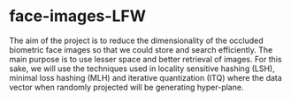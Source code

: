 # face-images-LFW

The aim of the project is to reduce the dimensionality of the occluded biometric face images so that we could store and search efficiently. The main purpose is to use lesser space and better retrieval of images. For this sake, we will use the techniques used in locality sensitive hashing (LSH), minimal loss hashing (MLH) and iterative quantization (ITQ) where the data vector when randomly projected will be generating hyper-plane.
